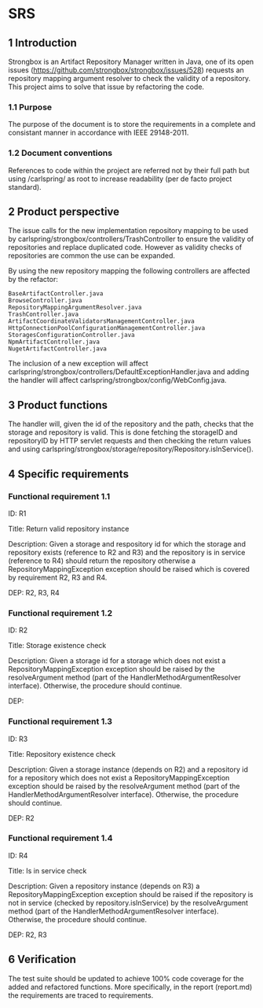 # SRS

## 1 Introduction

Strongbox is an Artifact Repository Manager written in Java, one of its open issues (https://github.com/strongbox/strongbox/issues/528) requests an repository mapping argument resolver to check the validity of a repository. This project aims to solve that issue by refactoring the code.

### 1.1 Purpose

The purpose of the document is to store the requirements in a complete and consistant manner in accordance with IEEE 29148-2011.

### 1.2 Document conventions

References to code within the project are referred not by their full path but using /carlspring/ as root to increase readability (per de facto project standard).

## 2 Product perspective

The issue calls for the new implementation repository mapping to be used by carlspring/strongbox/controllers/TrashController to ensure the validity of repositories and replace duplicated code. However as validity checks of repositories are common the use can be expanded.

By using the new repository mapping the following controllers are affected by the refactor:
```
BaseArtifactController.java
BrowseController.java
RepositoryMappingArgumentResolver.java
TrashController.java
ArtifactCoordinateValidatorsManagementController.java
HttpConnectionPoolConfigurationManagementController.java
StoragesConfigurationController.java
NpmArtifactController.java
NugetArtifactController.java
```

The inclusion of a new exception will affect carlspring/strongbox/controllers/DefaultExceptionHandler.java and adding the handler will affect carlspring/strongbox/config/WebConfig.java.

## 3 Product functions

The handler will, given the id of the repository and the path, checks that the storage and repository is valid. This is done fetching the storageID and repositoryID by HTTP servlet requests and then checking the return values and using carlspring/strongbox/storage/repository/Repository.isInService().

## 4 Specific requirements

### Functional requirement 1.1
ID: R1

Title: Return valid repository instance

Description: Given a storage and respository id for which the storage and repository exists (reference to R2 and R3) and the repository is in service (reference to R4) should return the repository otherwise a RepositoryMappingException exception should be raised which is covered by requirement R2, R3 and R4.

DEP: R2, R3, R4


### Functional requirement 1.2
ID: R2

Title: Storage existence check

Description: Given a storage id for a storage which does not exist a RepositoryMappingException exception should be raised by the resolveArgument method (part of the HandlerMethodArgumentResolver interface). Otherwise, the procedure should continue. 

DEP:

### Functional requirement 1.3
ID: R3

Title: Repository existence check

Description: Given a storage instance (depends on R2) and a repository id for a repository which does not exist a RepositoryMappingException exception should be raised by the resolveArgument method (part of the HandlerMethodArgumentResolver interface). Otherwise, the procedure should continue. 

DEP: R2

### Functional requirement 1.4
ID: R4

Title: Is in service check

Description: Given a repository instance (depends on R3) a RepositoryMappingException exception should be raised if the repository is not in service (checked by repository.isInService) by the resolveArgument method (part of the HandlerMethodArgumentResolver interface). Otherwise, the procedure should continue.

DEP: R2, R3


## 6 Verification

The test suite should be updated to achieve 100% code coverage for the added and refactored functions. More specifically, in the report (report.md) the requirements are traced to requirements.
